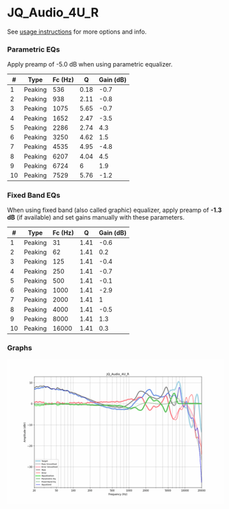 # JQ_Audio_4U_R
See [usage instructions](https://github.com/jaakkopasanen/AutoEq#usage) for more options and info.

### Parametric EQs
Apply preamp of -5.0 dB when using parametric equalizer.

|   # | Type    |   Fc (Hz) |    Q |   Gain (dB) |
|-----|---------|-----------|------|-------------|
|   1 | Peaking |       536 | 0.18 |        -0.7 |
|   2 | Peaking |       938 | 2.11 |        -0.8 |
|   3 | Peaking |      1075 | 5.65 |        -0.7 |
|   4 | Peaking |      1652 | 2.47 |        -3.5 |
|   5 | Peaking |      2286 | 2.74 |         4.3 |
|   6 | Peaking |      3250 | 4.62 |         1.5 |
|   7 | Peaking |      4535 | 4.95 |        -4.8 |
|   8 | Peaking |      6207 | 4.04 |         4.5 |
|   9 | Peaking |      6724 | 6    |         1.9 |
|  10 | Peaking |      7529 | 5.76 |        -1.2 |

### Fixed Band EQs
When using fixed band (also called graphic) equalizer, apply preamp of **-1.3 dB** (if available) and set gains manually with these parameters.

|   # | Type    |   Fc (Hz) |    Q |   Gain (dB) |
|-----|---------|-----------|------|-------------|
|   1 | Peaking |        31 | 1.41 |        -0.6 |
|   2 | Peaking |        62 | 1.41 |         0.2 |
|   3 | Peaking |       125 | 1.41 |        -0.4 |
|   4 | Peaking |       250 | 1.41 |        -0.7 |
|   5 | Peaking |       500 | 1.41 |        -0.1 |
|   6 | Peaking |      1000 | 1.41 |        -2.9 |
|   7 | Peaking |      2000 | 1.41 |         1   |
|   8 | Peaking |      4000 | 1.41 |        -0.5 |
|   9 | Peaking |      8000 | 1.41 |         1.3 |
|  10 | Peaking |     16000 | 1.41 |         0.3 |

### Graphs
![](./JQ_Audio_4U_R.png)
